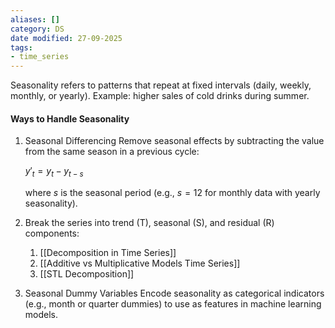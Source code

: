```yaml
---
aliases: []
category: DS
date modified: 27-09-2025
tags:
- time_series
---
```

Seasonality refers to patterns that repeat at fixed intervals (daily, weekly, monthly, or yearly).
Example: higher sales of cold drinks during summer.
#### Ways to Handle Seasonality

1. Seasonal Differencing
   Remove seasonal effects by subtracting the value from the same season in a previous cycle:

   $y'_t = y_t - y_{t-s}$

   where $s$ is the seasonal period (e.g., $s = 12$ for monthly data with yearly seasonality).

2. Break the series into trend (T), seasonal (S), and residual (R) components:
	1. [[Decomposition in Time Series]]
	2. [[Additive vs Multiplicative Models Time Series]]
	3. [[STL Decomposition]]

3. Seasonal Dummy Variables
   Encode seasonality as categorical indicators (e.g., month or quarter dummies) to use as features in machine learning models.
